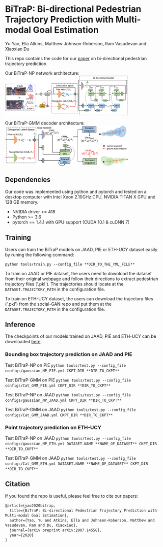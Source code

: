 # BiTraP: Bi-directional Pedestrian Trajectory Prediction with Multi-modal Goal Estimation
Yu Yao, Ella Atkins, Matthew Johnson-Roberson, Ram Vasudevan and Xiaoxiao Du

This repo contains the code for our [paper](https://arxiv.org/abs/2007.14558) on bi-directional pedestrian trajectory prediction. 

Our BiTraP-NP network architecture:
<img src="figures/bitrap_np.png" width="400">

Our BiTraP-GMM decoder architecture:
<img src="figures/bitrap_gmm.png" width="400">

## Dependencies

Our code was implemented using python and pytorch and tested on a desktop computer with Intel Xeon 2.10GHz CPU, NVIDIA TITAN X GPU and 128 GB memory.

* NVIDIA driver >= 418
* Python >= 3.6
* pytorch == 1.4.1 with GPU support (CUDA 10.1 & cuDNN 7)

## Training
Users can train the BiTraP models on JAAD, PIE or ETH-UCY dataset easily by runing the following command:
```
python tools/train.py --config_file **DIR_TO_THE_YML_FILE** 
```
To train on JAAD or PIE dataset, the users need to download the dataset from their original webpage and follow their directions to extract pedestrian trajectory files ('.pkl'). The trajectories should locate at the `DATASET.TRAJECTORY_PATH` in the configuration file.

To train on ETH-UCY dataset, the users can download the trajectory files ('.pkl') from the social-GAN repo and put them at the `DATASET.TRAJECTORY_PATH` in the configuration file.

## Inference 
The checkpoints of our models trained on JAAD, PIE and ETH-UCY can be downloaded [here](https://drive.google.com/drive/folders/1MF-E6Td2BRizNrvIFcfsOl0LV2_BDQXB?usp=sharing).

### Bounding box trajectory prediction on JAAD and PIE
Test BiTraP-NP on PIE
```python tools/test.py --config_file configs/gaussian_NP_PIE.yml CKPT_DIR **DIR_TO_CKPT**```

Test BiTraP-GMM on PIE
```python tools/test.py --config_file configs/Cat_GMM_PIE.yml CKPT_DIR **DIR_TO_CKPT**```

Test BiTraP-NP on JAAD
```python tools/test.py --config_file configs/gaussian_NP_JAAD.yml CKPT_DIR **DIR_TO_CKPT**```

Test BiTraP-GMM on JAAD
```python tools/test.py --config_file configs/Cat_GMM_JAAD.yml CKPT_DIR **DIR_TO_CKPT**```

### Point trajectory prediction on ETH-UCY
Test BiTraP-NP on JAAD
```python tools/test.py --config_file configs/gaussian_NP_ETH.yml DATASET.NAME **NAME_OF_DATASET** CKPT_DIR **DIR_TO_CKPT**```

Test BiTraP-GMM on JAAD
```python tools/test.py --config_file configs/Cat_GMM_ETH.yml DATASET.NAME **NAME_OF_DATASET** CKPT_DIR **DIR_TO_CKPT**```

## Citation

If you found the repo is useful, please feel free to cite our papers:
```
@article{yao2020bitrap,
  title={BiTraP: Bi-directional Pedestrian Trajectory Prediction with Multi-modal Goal Estimation},
  author={Yao, Yu and Atkins, Ella and Johnson-Roberson, Matthew and Vasudevan, Ram and Du, Xiaoxiao},
  journal={arXiv preprint arXiv:2007.14558},
  year={2020}
}
```